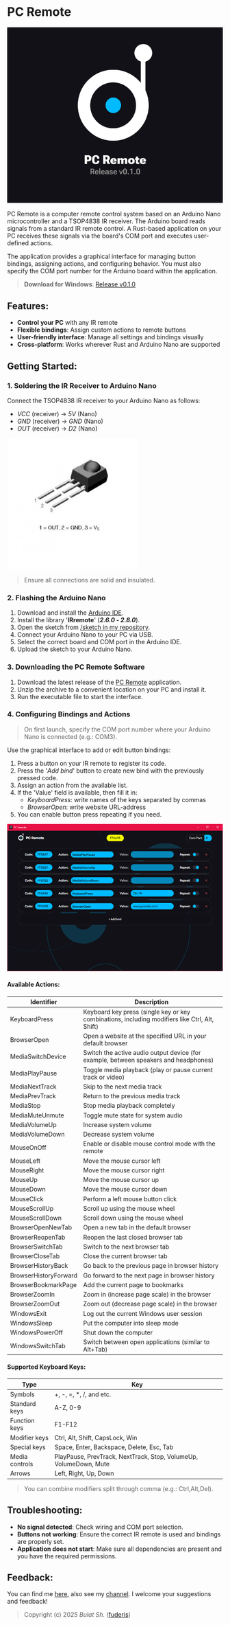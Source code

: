 # PC Remote

![AppIcon](readme/preview.png)

PC Remote is a computer remote control system based on an Arduino Nano microcontroller and a TSOP4838 IR receiver. The Arduino board reads signals from a standard IR remote control. A Rust-based application on your PC receives these signals via the board's COM port and executes user-defined actions.

The application provides a graphical interface for managing button bindings, assigning actions, and configuring behavior. You must also specify the COM port number for the Arduino board within the application.

> **Download for Windows**: [Release v0.1.0](https://github.com/fuderis/pc-remote/raw/main/pc-remote.zip)


## Features:

* **Control your PC** with any IR remote
* **Flexible bindings**: Assign custom actions to remote buttons
* **User-friendly interface**: Manage all settings and bindings visually
* **Cross-platform**: Works wherever Rust and Arduino Nano are supported


## Getting Started:

### 1. Soldering the IR Receiver to Arduino Nano

Connect the TSOP4838 IR receiver to your Arduino Nano as follows:

* *VCC* (receiver) → *5V* (Nano)
* *GND* (receiver) → *GND* (Nano)
* *OUT* (receiver) → *D2* (Nano)

![TSOP4838](readme/tsop4836.jpg)

> Ensure all connections are solid and insulated.

### 2. Flashing the Arduino Nano

1. Download and install the [Arduino IDE](https://www.arduino.cc/en/software/).
2. Install the library '**IRremote**' (__*2.6.0* - *2.8.0*__).
3. Open the sketch from [/sketch in my repository](https://github.com/fuderis/pc-remote/tree/main/sketch).
4. Connect your Arduino Nano to your PC via USB.
5. Select the correct board and COM port in the Arduino IDE.
6. Upload the sketch to your Arduino Nano.

### 3. Downloading the PC Remote Software

1. Download the latest release of the [PC Remote](https://github.com/fuderis/pc-remote/raw/main/pc-remote.zip) application.
2. Unzip the archive to a convenient location on your PC and install it.
3. Run the executable file to start the interface.

### 4. Configuring Bindings and Actions

> On first launch, specify the COM port number where your Arduino Nano is connected (e.g.: COM3).

Use the graphical interface to add or edit button bindings:

1. Press a button on your IR remote to register its code.
2. Press the '*Add bind*' button to create new bind with the previously pressed code.
3. Assign an action from the available list.
4. If the 'Value' field is available, then fill it in:
    * *KeyboardPress*: write names of the keys separated by commas
    * *BrowserOpen*: write website URL-address
5. You can enable button press repeating if you need.

![Screenshot](readme/screenshot.png)

#### Available Actions:

| Identifier	        | Description                                                                                       |
| --------------------- | ------------------------------------------------------------------------------------------------- |
| KeyboardPress	        | Keyboard key press (single key or key combinations, including modifiers like Ctrl, Alt, Shift)    |
| BrowserOpen	        | Open a website at the specified URL in your default browser                                       |
| MediaSwitchDevice	    | Switch the active audio output device (for example, between speakers and headphones)              |
| MediaPlayPause	    | Toggle media playback (play or pause current track or video)                                      |
| MediaNextTrack	    | Skip to the next media track                                                                      |
| MediaPrevTrack	    | Return to the previous media track                                                                |
| MediaStop	            | Stop media playback completely                                                                    |
| MediaMuteUnmute	    | Toggle mute state for system audio                                                                |
| MediaVolumeUp	        | Increase system volume                                                                            |
| MediaVolumeDown	    | Decrease system volume                                                                            |
| MouseOnOff	        | Enable or disable mouse control mode with the remote                                              |
| MouseLeft	            | Move the mouse cursor left                                                                        |
| MouseRight	        | Move the mouse cursor right                                                                       |
| MouseUp	            | Move the mouse cursor up                                                                          |
| MouseDown	            | Move the mouse cursor down                                                                        |
| MouseClick	        | Perform a left mouse button click                                                                 |
| MouseScrollUp	        | Scroll up using the mouse wheel                                                                   |
| MouseScrollDown	    | Scroll down using the mouse wheel                                                                 |
| BrowserOpenNewTab	    | Open a new tab in the default browser                                                             |
| BrowserReopenTab	    | Reopen the last closed browser tab                                                                |
| BrowserSwitchTab	    | Switch to the next browser tab                                                                    |
| BrowserCloseTab	    | Close the current browser tab                                                                     |
| BrowserHistoryBack	| Go back to the previous page in browser history                                                   |
| BrowserHistoryForward	| Go forward to the next page in browser history                                                    |
| BrowserBookmarkPage	| Add the current page to bookmarks                                                                 |
| BrowserZoomIn	        | Zoom in (increase page scale) in the browser                                                      |
| BrowserZoomOut	    | Zoom out (decrease page scale) in the browser                                                     |
| WindowsExit	        | Log out the current Windows user session                                                          |
| WindowsSleep	        | Put the computer into sleep mode                                                                  |
| WindowsPowerOff	    | Shut down the computer                                                                            |
| WindowsSwitchTab	    | Switch between open applications (similar to Alt+Tab)                                             |

#### Supported Keyboard Keys:

| Type                  | Key	                                                                                                |
| --------------------- | ----------------------------------------------------------------------------------------------------- |
| Symbols               | +, -, =, *, /, and etc.                                                                               |
| Standard keys         | A-Z, 0-9	                                                                                            |
| Function keys         | F1-F12	                                                                                            |
| Modifier keys         | Ctrl, Alt, Shift, CapsLock, Win 	                                                                    |
| Special keys          | Space, Enter, Backspace, Delete, Esc, Tab	                                                            |
| Media controls        | PlayPause, PrevTrack, NextTrack, Stop, VolumeUp, VolumeDown, Mute                                    |
| Arrows                | Left, Right, Up, Down                                                                                 |

> You can combine modifiers split through comma (e.g.: Ctrl,Alt,Del).


## Troubleshooting:

* **No signal detected**: Check wiring and COM port selection.
* **Buttons not working**: Ensure the correct IR remote is used and bindings are properly set.
* **Application does not start**: Make sure all dependencies are present and you have the required permissions.


## Feedback:

You can find me [here](https://t.me/fuderis), also see my [channel](https://t.me/fuderis_club).
I welcome your suggestions and feedback!

> Copyright (c) 2025 _Bulat Sh._ ([fuderis](https://t.me/fuderis))
